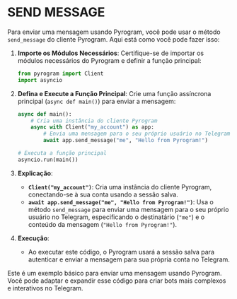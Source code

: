 # SEND MESSAGE
Para enviar uma mensagem usando Pyrogram, você pode usar o método `send_message` do cliente Pyrogram. Aqui está como você pode fazer isso:

1. **Importe os Módulos Necessários**:
   Certifique-se de importar os módulos necessários do Pyrogram e definir a função principal:

   ```python
   from pyrogram import Client
   import asyncio
   ```

2. **Defina e Execute a Função Principal**:
   Crie uma função assíncrona principal (`async def main()`) para enviar a mensagem:

   ```python
   async def main():
       # Cria uma instância do cliente Pyrogram
       async with Client("my_account") as app:
           # Envia uma mensagem para o seu próprio usuário no Telegram
           await app.send_message("me", "Hello from Pyrogram!")

   # Executa a função principal
   asyncio.run(main())
   ```

3. **Explicação**:
   - **`Client("my_account")`**: Cria uma instância do cliente Pyrogram, conectando-se à sua conta usando a sessão salva.
   - **`await app.send_message("me", "Hello from Pyrogram!")`**: Usa o método `send_message` para enviar uma mensagem para o seu próprio usuário no Telegram, especificando o destinatário (`"me"`) e o conteúdo da mensagem (`"Hello from Pyrogram!"`).

4. **Execução**:
   - Ao executar este código, o Pyrogram usará a sessão salva para autenticar e enviar a mensagem para sua própria conta no Telegram.

Este é um exemplo básico para enviar uma mensagem usando Pyrogram. Você pode adaptar e expandir esse código para criar bots mais complexos e interativos no Telegram.

